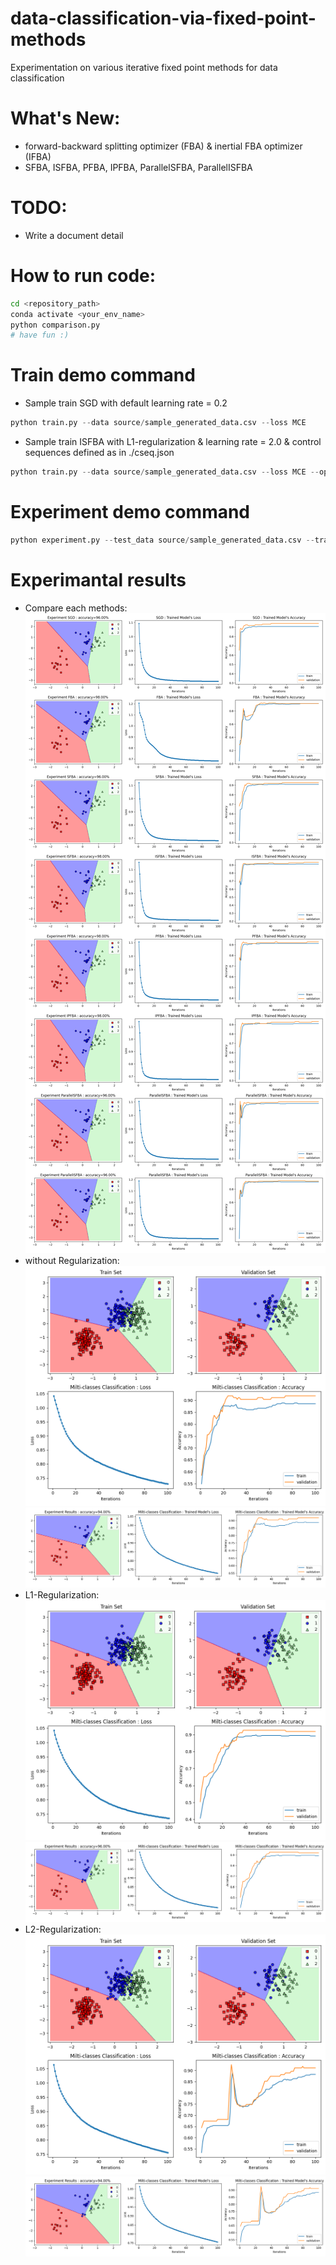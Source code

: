 # data-classification-via-fixed-point-methods
Experimentation on various iterative fixed point methods for data classification

# What's New:
- forward-backward splitting optimizer (FBA) & inertial FBA optimizer (IFBA)
- SFBA, ISFBA, PFBA, IPFBA, ParallelSFBA, ParallelISFBA

# TODO:
- Write a document detail

# How to run code:
```bash
cd <repository_path>
conda activate <your_env_name>
python comparison.py
# have fun :)
```

# Train demo command
* Sample train SGD with default learning rate = 0.2
```python
python train.py --data source/sample_generated_data.csv --loss MCE
```
* Sample train ISFBA with L1-regularization & learning rate = 2.0 & control sequences defined as in ./cseq.json
```python
python train.py --data source/sample_generated_data.csv --loss MCE --optimizer ISFBA -p l1 -lr 2. -csd ./cseq.json
```
# Experiment demo command
```python
python experiment.py --test_data source/sample_generated_data.csv --trained_model demomodel.pth --n_test .1
```
# Experimantal results
- Compare each methods:
![This is an image](img/comparison_results.png)
- without Regularization:
![This is an image](img/demo_trained_results.png)
![This is an image](img/demo_experiment_results.png)
- L1-Regularization:
![This is an image](img/l1_trained_results.png)
![This is an image](img/l1_experiment_results.png)
- L2-Regularization:
![This is an image](img/l2_trained_results.png)
![This is an image](img/l2_experiment_results.png)
